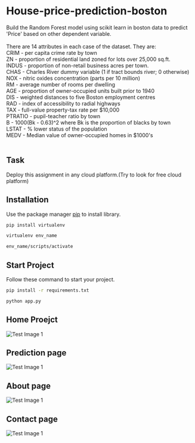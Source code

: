# House-price-prediction-boston

Build the Random Forest model using scikit learn in boston data to
predict &#39;Price&#39; based on other dependent variable.<br>
<br>
There are 14 attributes in each case of the dataset. They are:<br>
CRIM - per capita crime rate by town<br>
ZN - proportion of residential land zoned for lots over 25,000 sq.ft.<br>
INDUS - proportion of non-retail business acres per town.<br>
CHAS - Charles River dummy variable (1 if tract bounds river; 0 otherwise)<br>
NOX - nitric oxides concentration (parts per 10 million)<br>
RM - average number of rooms per dwelling<br>
AGE - proportion of owner-occupied units built prior to 1940<br>
DIS - weighted distances to five Boston employment centres<br>
RAD - index of accessibility to radial highways<br>
TAX - full-value property-tax rate per $10,000<br>
PTRATIO - pupil-teacher ratio by town<br>
B - 1000(Bk - 0.63)^2 where Bk is the proportion of blacks by town<br>
LSTAT - % lower status of the population<br>
MEDV - Median value of owner-occupied homes in $1000's<br>
<br>
## Task 

Deploy this assignment in any cloud platform.(Try to look for
free cloud platform)

## Installation

Use the package manager [pip](https://pip.pypa.io/en/stable/) to install library.

```bash
pip install virtualenv
```
```bash
virtualenv env_name
```
```bash
env_name/scripts/activate
```
## Start Project

Follow these command to start your project.

```bash
pip install -r requirements.txt
```
```bash
python app.py
```
## Home Proejct

![Test Image 1](https://github.com/codejay411/House-price-prediction-boston/blob/main/Screenshot%20(72).png)

## Prediction page

![Test Image 1](https://github.com/codejay411/House-price-prediction-boston/blob/main/Screenshot%20(73).png)

## About page

![Test Image 1](https://github.com/codejay411/House-price-prediction-boston/blob/main/Screenshot%20(74).png)

## Contact page

![Test Image 1](https://github.com/codejay411/House-price-prediction-boston/blob/main/Screenshot%20(75).png)


